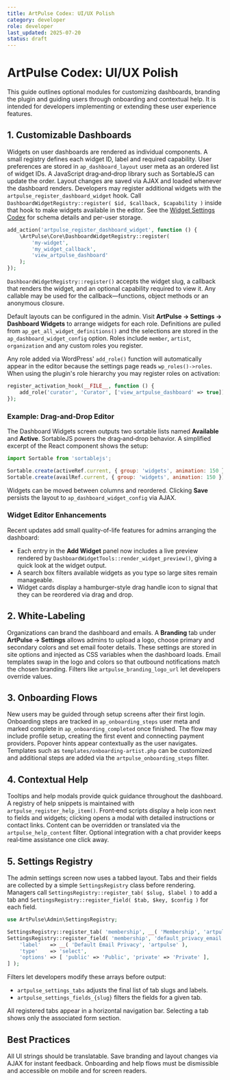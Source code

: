 ```yaml
---
title: ArtPulse Codex: UI/UX Polish
category: developer
role: developer
last_updated: 2025-07-20
status: draft
---
```

# ArtPulse Codex: UI/UX Polish

This guide outlines optional modules for customizing dashboards, branding the plugin and guiding users through onboarding and contextual help. It is intended for developers implementing or extending these user experience features.

## 1. Customizable Dashboards

Widgets on user dashboards are rendered as individual components. A small registry defines each widget ID, label and required capability. User preferences are stored in `ap_dashboard_layout` user meta as an ordered list of widget IDs. A JavaScript drag‑and‑drop library such as SortableJS can update the order. Layout changes are saved via AJAX and loaded whenever the dashboard renders. Developers may register additional widgets with the `artpulse_register_dashboard_widget` hook. Call `DashboardWidgetRegistry::register( $id, $callback, $capability )` inside that hook to make widgets available in the editor.
See the [Widget Settings Codex](widget-settings-codex.md) for schema details and per-user storage.

```php
add_action('artpulse_register_dashboard_widget', function () {
    \ArtPulse\Core\DashboardWidgetRegistry::register(
        'my-widget',
        'my_widget_callback',
        'view_artpulse_dashboard'
    );
});
```

`DashboardWidgetRegistry::register()` accepts the widget slug, a callback that renders
the widget, and an optional capability required to view it. Any callable may be
used for the callback—functions, object methods or an anonymous closure.

Default layouts can be configured in the admin. Visit **ArtPulse → Settings → Dashboard Widgets** to arrange widgets for each role. Definitions are pulled from `ap_get_all_widget_definitions()` and the selections are stored in the `ap_dashboard_widget_config` option. Roles include `member`, `artist`, `organization` and any custom roles you register.

Any role added via WordPress' `add_role()` function will automatically appear in the editor because the settings page reads `wp_roles()->roles`. When using the plugin's role hierarchy you may register roles on activation:

```php
register_activation_hook(__FILE__, function () {
    add_role('curator', 'Curator', ['view_artpulse_dashboard' => true]);
});
```

### Example: Drag‑and‑Drop Editor

The Dashboard Widgets screen outputs two sortable lists named **Available** and
**Active**. SortableJS powers the drag‑and‑drop behavior. A simplified excerpt of
the React component shows the setup:

```jsx
import Sortable from 'sortablejs';

Sortable.create(activeRef.current, { group: 'widgets', animation: 150 });
Sortable.create(availRef.current, { group: 'widgets', animation: 150 });
```

Widgets can be moved between columns and reordered. Clicking **Save** persists
the layout to `ap_dashboard_widget_config` via AJAX.

### Widget Editor Enhancements

Recent updates add small quality-of-life features for admins arranging the
dashboard:

- Each entry in the **Add Widget** panel now includes a live preview rendered by
  `DashboardWidgetTools::render_widget_preview()`, giving a quick look at the
  widget output.
- A search box filters available widgets as you type so large sites remain
  manageable.
- Widget cards display a hamburger-style drag handle icon to signal that they
  can be reordered via drag and drop.

## 2. White‑Labeling

Organizations can brand the dashboard and emails. A **Branding** tab under **ArtPulse → Settings** allows admins to upload a logo, choose primary and secondary colors and set email footer details. These settings are stored in site options and injected as CSS variables when the dashboard loads. Email templates swap in the logo and colors so that outbound notifications match the chosen branding. Filters like `artpulse_branding_logo_url` let developers override values.

## 3. Onboarding Flows

New users may be guided through setup screens after their first login. Onboarding steps are tracked in `ap_onboarding_steps` user meta and marked complete in `ap_onboarding_completed` once finished. The flow may include profile setup, creating the first event and connecting payment providers. Popover hints appear contextually as the user navigates. Templates such as `templates/onboarding-artist.php` can be customized and additional steps are added via the `artpulse_onboarding_steps` filter.

## 4. Contextual Help

Tooltips and help modals provide quick guidance throughout the dashboard. A registry of help snippets is maintained with `artpulse_register_help_item()`. Front‑end scripts display a help icon next to fields and widgets; clicking opens a modal with detailed instructions or contact links. Content can be overridden or translated via the `artpulse_help_content` filter. Optional integration with a chat provider keeps real‑time assistance one click away.

## 5. Settings Registry

The admin settings screen now uses a tabbed layout. Tabs and their fields are
collected by a simple `SettingsRegistry` class before rendering. Managers call
`SettingsRegistry::register_tab( $slug, $label )` to add a tab and
`SettingsRegistry::register_field( $tab, $key, $config )` for each field.

```php
use ArtPulse\Admin\SettingsRegistry;

SettingsRegistry::register_tab( 'membership', __( 'Membership', 'artpulse' ) );
SettingsRegistry::register_field( 'membership', 'default_privacy_email', [
    'label'   => __( 'Default Email Privacy', 'artpulse' ),
    'type'    => 'select',
    'options' => [ 'public' => 'Public', 'private' => 'Private' ],
] );
```

Filters let developers modify these arrays before output:

- `artpulse_settings_tabs` adjusts the final list of tab slugs and labels.
- `artpulse_settings_fields_{slug}` filters the fields for a given tab.

All registered tabs appear in a horizontal navigation bar. Selecting a tab shows
only the associated form section.

## Best Practices

All UI strings should be translatable. Save branding and layout changes via AJAX for instant feedback. Onboarding and help flows must be dismissible and accessible on mobile and for screen readers.